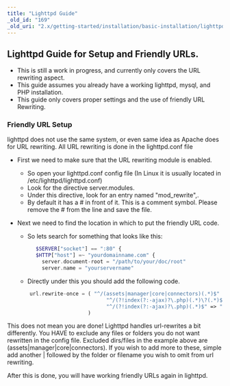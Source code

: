 ```yaml
---
title: "Lighttpd Guide"
_old_id: "169"
_old_uri: "2.x/getting-started/installation/basic-installation/lighttpd-guide"
---
```


## Lighttpd Guide for Setup and Friendly URLs.

- This is still a work in progress, and currently only covers the URL rewriting aspect.
- This guide assumes you already have a working lighttpd, mysql, and PHP installation.
- This guide only covers proper settings and the use of friendly URL Rewriting.



### Friendly URL Setup

lighttpd does not use the same system, or even same idea as Apache does for URL rewriting. All URL rewriting is done in the lighttpd.conf file

- First we need to make sure that the URL rewriting module is enabled. 
  - So open your lighttpd.conf config file (In Linux it is usually located in /etc/lighttpd/lighttpd.conf)
  - Look for the directive server.modules.
  - Under this directive, look for an entry named "mod\_rewrite",.
  - By default it has a # in front of it. This is a comment symbol. Please remove the # from the line and save the file.

- Next we need to find the location in which to put the friendly URL code. 
  - So lets search for something that looks like this: 
  ``` php 
        $SERVER["socket"] == ":80" {
        $HTTP["host"] =~ "yourdomainname.com" {
          server.document-root = "/path/to/your/doc/root"
          server.name = "yourservername"
  ```
  - Directly under this you should add the following code. 
  ``` php 
      url.rewrite-once = ( "^/(assets|manager|core|connectors)(.*)$" => "/$1/$2",
                               "^/(?!index(?:-ajax)?\.php)(.*)\?(.*)$" => "/index.php?q=$1&$2",
                               "^/(?!index(?:-ajax)?\.php)(.*)$" => "/index.php?q=$1"
                         )
   ```

This does not mean you are done! Lighttpd handles url-rewrites a bit differently. You HAVE to exclude any files or folders you do not want rewritten in the config file. Excluded dirs/files in the example above are (assets|manager|core|connectors). If you wish to add more to these, simple add another | followed by the folder or filename you wish to omit from url rewriting.

After this is done, you will have working friendly URLs again in lighttpd.